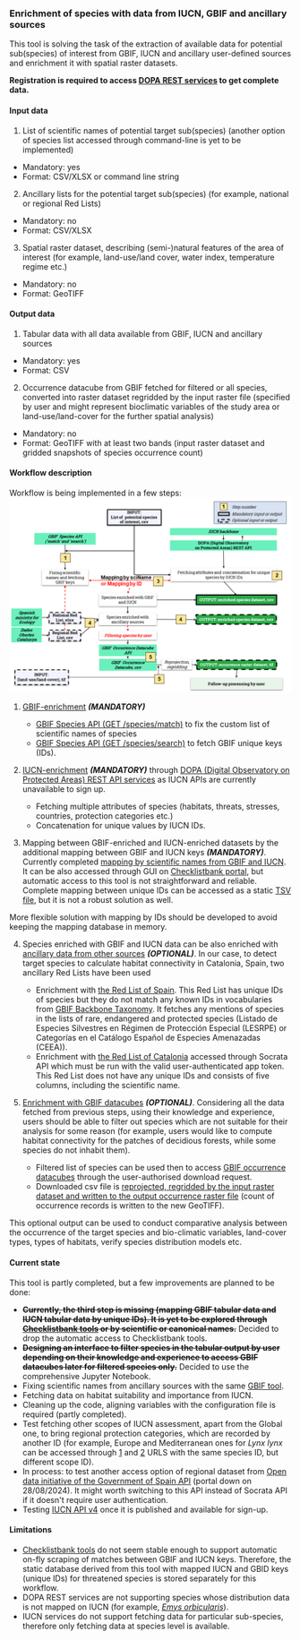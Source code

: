### Enrichment of species with data from IUCN, GBIF and ancillary sources

This tool is solving the task of the extraction of available data for potential sub(species) of interest from GBIF, IUCN and ancillary user-defined sources and enrichment it with spatial raster datasets.

**Registration is required to access [DOPA REST services](https://dopa-services.jrc.ec.europa.eu/services/) to get complete data.**

#### Input data

1. List of scientific names of potential target sub(species) (another option of species list accessed through command-line is yet to be implemented)
- Mandatory: yes
- Format: CSV/XLSX or command line string
2. Ancillary lists for the potential target sub(species) (for example, national or regional Red Lists)
- Mandatory: no
- Format: CSV/XLSX
3. Spatial raster dataset, describing (semi-)natural features of the area of interest (for example, land-use/land cover, water index, temperature regime etc.)
- Mandatory: no
- Format: GeoTIFF

#### Output data

1. Tabular data with all data available from GBIF, IUCN and ancillary sources
- Mandatory: yes
- Format: CSV
2. Occurrence datacube from GBIF fetched for filtered or all species, converted into raster dataset regridded by the input raster file (specified by user and might represent bioclimatic variables of the study area or land-use/land-cover for the further spatial analysis)
- Mandatory: no
- Format: GeoTIFF with at least two bands (input raster dataset and gridded snapshots of species occurrence count)

#### Workflow description

Workflow is being implemented in a few steps: ![diagram](visualisation/workflow.png)

1. [GBIF-enrichment](1_gbif_lookup.py) ***(MANDATORY)***
	- [GBIF Species API (GET /species/match)](https://techdocs.gbif.org/en/openapi/v1/species#/Searching%20names/matchNames) to fix the custom list of scientific names of species
	- [GBIF Species API (GET /species/search)](https://techdocs.gbif.org/en/openapi/v1/species#/Searching%20names/searchNames) to fetch GBIF unique keys (IDs).

2. [IUCN-enrichment](2_dopa_get_species.py) ***(MANDATORY)*** through [DOPA (Digital Observatory on Protected Areas) REST API services](https://dopa-services.jrc.ec.europa.eu/services/) as IUCN APIs are currently unavailable to sign up.
	- Fetching multiple attributes of species (habitats, threats, stresses, countries, protection categories etc.)
	- Concatenation for unique values by IUCN IDs.

3. Mapping between GBIF-enriched and IUCN-enriched datasets by the additional mapping between GBIF and IUCN keys ***(MANDATORY)***. Currently completed [mapping by scientific names from GBIF and IUCN](3_gbif_iucn_scientificName_Mapper.py). 
It can be also accessed through GUI on [Checklistbank portal](https://www.checklistbank.org/tools/name-match-async), but automatic access to this tool is not straightforward and reliable. Complete mapping between unique IDs can be accessed as a static [TSV file](https://download.checklistbank.org/job/f8/f8794f58-1a9c-4db2-b7ff-36a2559e75e9.zip), but it is not a robust solution as well.

More flexible solution with mapping by IDs should be developed to avoid keeping the mapping database in memory.

4. Species enriched with GBIF and IUCN data can be also enriched with [ancillary data from other sources](4_ancillary_ss.py) ***(OPTIONAL)***. In our case, to detect target species to calculate habitat connectivity in Catalonia, Spain, two ancillary Red Lists have been used
	- Enrichment with [the Red List of Spain](https://www.miteco.gob.es/es/biodiversidad/temas/conservacion-de-especies/especies-proteccion-especial/ce-proteccion-listado-situacion.html). This Red List has unique IDs of species but they do not match any known IDs in vocabularies from [GBIF Backbone Taxonomy](https://www.gbif.org/dataset/d7dddbf4-2cf0-4f39-9b2a-bb099caae36c). It fetches any mentions of species in the lists of rare, endangered and protected species (Listado de Especies Silvestres en Régimen de Protección Especial (LESRPE) or
Categorías en el Catálogo Español de Especies Amenazadas (CEEA)).
	- Enrichment with [the Red List of Catalonia](https://dev.socrata.com/foundry/analisi.transparenciacatalunya.cat/i8eg-aynu) accessed through Socrata API which must be run with the valid user-authenticated app token. This Red List does not have any unique IDs and consists of five columns, including the scientific name.

5. [Enrichment with GBIF datacubes](5_1_curl_datacube_request_placeholders.sh) ***(OPTIONAL)***. Considering all the data fetched from previous steps, using their knowledge and experience, users should be able to filter out species which are not suitable for their analysis for some reason (for example, users would like to compute habitat connectivity for the patches of decidious forests, while some species do not inhabit them).

	- Filtered list of species can be used then to access [GBIF occurrence datacubes](https://techdocs.gbif.org/en/data-use/data-cubes) through the user-authorised download request.
	- Downloaded csv file is [reprojected, regridded by the input raster dataset and written to the output occurrence raster file](5_2_gridding) (count of occurrence records is written to the new GeoTIFF).

This optional output can be used to conduct comparative analysis between the occurrence of the target species and bio-climatic variables, land-cover types, types of habitats, verify species distribution models etc.

#### Current state

This tool is partly completed, but a few improvements are planned to be done:

- ~~**Currently, the third step is missing (mapping GBIF tabular data and IUCN tabular data by unique IDs). It is yet to be explored through [Checklistbank tools](https://www.checklistbank.org/tools/name-match-async) or by scientific or canonical names.**~~ Decided to drop the automatic access to Checklistbank tools.
- ~~**Designing an interface to filter species in the tabular output by user depending on their knowledge and experience to access GBIF datacubes later for filtered species only.**~~ Decided to use the comprehensive Jupyter Notebook.
- Fixing scientific names from ancillary sources with the same [GBIF tool](https://techdocs.gbif.org/en/openapi/v1/species#/Searching%20names/matchNames).
- Fetching data on habitat suitability and importance from IUCN.
- Cleaning up the code, aligning variables with the configuration file is required (partly completed).
- Test fetching other scopes of IUCN assessment, apart from the Global one, to bring regional protection categories, which are recorded by another ID (for example, Europe and Mediterranean ones for *Lynx lynx* can be accessed through [1](https://www.iucnredlist.org/species/12519/177350310) and [2](https://www.iucnredlist.org/species/12519/3350985) URLS with the same species ID, but different scope ID).
- In process: to test another access option of regional dataset from [Open data initiative of the Government of Spain API](https://datos.gob.es/en/apidata) (portal down on 28/08/2024). It might worth switching to this API instead of Socrata API if it doesn't require user authentication.
- Testing [IUCN API v4](https://apiv3.iucnredlist.org/) once it is published and available for sign-up.

#### Limitations
- [Checklistbank tools](https://www.checklistbank.org/tools/name-match-async) do not seem stable enough to support automatic on-fly scraping of matches between GBIF and IUCN keys. Therefore, the static database derived from this tool with mapped IUCN and GBID keys (unique IDs) for threatened species is stored separately for this workflow. 
- DOPA REST services are not supporting species whose distribution data is not mapped on IUCN (for example, [*Emys orbicularis*](https://www.iucnredlist.org/species/7717/97292665)).
- IUCN services do not support fetching data for particular sub-species, therefore only fetching data at species level is available.